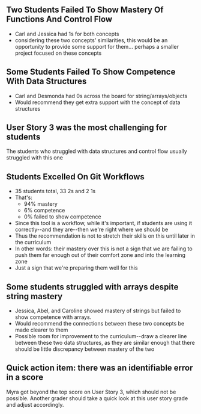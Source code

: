 ## Two Students Failed To Show Mastery Of Functions And Control Flow

- Carl and Jessica had 1s for both concepts
- considering these two concepts' similarities, this would be an opportunity to provide some support for them... perhaps a smaller project focused on these concepts

## Some Students Failed To Show Competence With Data Structures

- Carl and Desmonda had 0s across the board for string/arrays/objects
- Would recommend they get extra support with the concept of data structures

## User Story 3 was the most challenging for students

The students who struggled with data structures and control flow usually struggled with this one

## Students Excelled On Git Workflows

- 35 students total, 33 2s and 2 1s
- That's:
  - 94% mastery
  - 6% competence
  - 0% failed to show competence
- Since this tool is a workflow, while it's important, if students are using it correctly--and they are--then we're right where we should be
- Thus the recommendation is not to stretch their skills on this until later in the curriculum
- In other words: their mastery over this is not a sign that we are failing to push them far enough out of their comfort zone and into the learning zone
- Just a sign that we're preparing them well for this

## Some students struggled with arrays despite string mastery

- Jessica, Abel, and Caroline showed mastery of strings but failed to show competence with arrays.
- Would recommend the connections between these two concepts be made clearer to them
- Possible room for improvement to the curriculum--draw a clearer line between these two data structures, as they are similar enough that there should be little discrepancy between mastery of the two

## Quick action item: there was an identifiable error in a score

Myra got beyond the top score on User Story 3, which should not be possible. Another grader should take a quick look at this user story grade and adjust accordingly.
